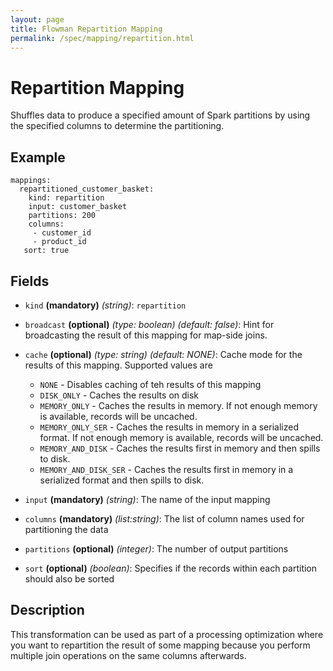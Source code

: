 ```yaml
---
layout: page
title: Flowman Repartition Mapping
permalink: /spec/mapping/repartition.html
---
```

# Repartition Mapping

Shuffles data to produce a specified amount of Spark partitions by using the
specified columns to determine the partitioning.

## Example
```
mappings:
  repartitioned_customer_basket:
    kind: repartition
    input: customer_basket
    partitions: 200
    columns:
     - customer_id
     - product_id
   sort: true
```

## Fields
* `kind` **(mandatory)** *(string)*: `repartition`

* `broadcast` **(optional)** *(type: boolean)* *(default: false)*: 
Hint for broadcasting the result of this mapping for map-side joins.

* `cache` **(optional)** *(type: string)* *(default: NONE)*:
Cache mode for the results of this mapping. Supported values are
  * `NONE` - Disables caching of teh results of this mapping
  * `DISK_ONLY` - Caches the results on disk
  * `MEMORY_ONLY` - Caches the results in memory. If not enough memory is available, records will be uncached.
  * `MEMORY_ONLY_SER` - Caches the results in memory in a serialized format. If not enough memory is available, records will be uncached.
  * `MEMORY_AND_DISK` - Caches the results first in memory and then spills to disk.
  * `MEMORY_AND_DISK_SER` - Caches the results first in memory in a serialized format and then spills to disk.

* `input` **(mandatory)** *(string)*:
The name of the input mapping

* `columns` **(mandatory)** *(list:string)*:
The list of column names used for partitioning the data

* `partitions` **(optional)** *(integer)*:
The number of output partitions

* `sort` **(optional)** *(boolean)*:
Specifies if the records within each partition should also be sorted


## Description

This transformation can be used as part of a processing optimization where you want
to repartition the result of some mapping because you perform multiple join operations
on the same columns afterwards.
